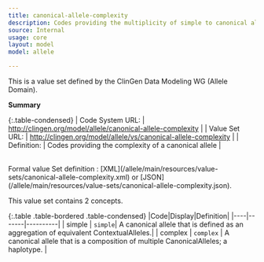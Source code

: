 ```yaml
---
title: canonical-allele-complexity
description: Codes providing the multiplicity of simple to canonical allele relationships.
source: Internal
usage: core
layout: model
model: allele

---
```


This is a value set defined by the ClinGen Data Modeling WG (Allele Domain).

__Summary__

{:.table-condensed}
| Code System URL:  | http://clingen.org/model/allele/canonical-allele-complexity |
| Value Set URL:  | http://clingen.org/model/allele/vs/canonical-allele-complexity |
| Definition: | Codes providing the complexity of a canonical allele |

<br/>
Formal value Set definition : [XML](/allele/main/resources/value-sets/canonical-allele-complexity.xml) or [JSON](/allele/main/resources/value-sets/canonical-allele-complexity.json).

This value set contains 2 concepts.

{:.table .table-bordered .table-condensed}
|Code|Display|Definition|
|----|-------|----------|
| simple | `simple`| A canonical allele that is defined as an aggregation of equivalent ContextualAlleles.|
| complex | `complex` | A canonical allele that is a composition of multiple CanonicalAlleles; a haplotype. |

